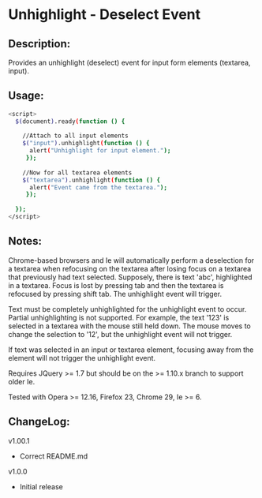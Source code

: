 ﻿Unhighlight - Deselect Event
=========================================

Description: 
-------------
Provides an unhighlight (deselect) event for input form elements (textarea, input).

Usage:
-------------

```bash
<script>
  $(document).ready(function () {
  
    //Attach to all input elements
    $("input").unhighlight(function () {
      alert("Unhighlight for input element.");
     });
	 
	//Now for all textarea elements 
    $("textarea").unhighlight(function () {
      alert("Event came from the textarea.");
     });
	 
  });
</script>
```

Notes:
------
Chrome-based browsers and Ie will automatically perform a deselection for a textarea when refocusing on the textarea after losing focus on a textarea that previously had text selected. Supposely, there is text 'abc', highlighted in a textarea. Focus is lost by pressing tab and then the textarea is refocused by pressing shift tab. The unhighlight event will trigger.

Text must be completely unhighlighted for the unhighlight event to occur. Partial unhighlighting is not supported. For example, the text '123' is selected in a textarea with the mouse still held down. The mouse moves to change the selection to '12', but the unhighlight event will not trigger.

If text was selected in an input or textarea element, focusing away from the element will not trigger the unhighlight event.

Requires JQuery >= 1.7 but should be on the >= 1.10.x branch to support older Ie.

Tested with Opera >= 12.16, Firefox 23, Chrome 29, Ie >= 6.

ChangeLog:
------

v1.00.1

* Correct README.md

v1.0.0

* Initial release

